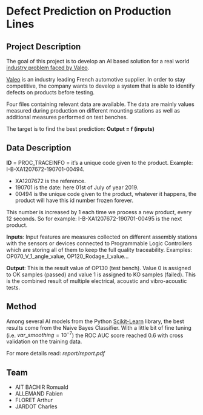 # Defect Prediction on Production Lines

## Project Description

The goal of this project is to develop an AI based solution for a real world [industry problem faced by Valeo](https://challengedata.ens.fr/challenges/36).  

[Valeo](https://www.valeo.com/fr/) is an industry leading French automotive supplier. In order to stay competitive, the company wants to develop a system that is able to identify defects on products before testing.  

Four files containing relevant data are available. The data are mainly values measured during production on different mounting stations as well as additional measures performed on test benches.

The target is to find the best prediction: **Output = f (inputs)**  

## Data Description

**ID** = PROC_TRACEINFO = it’s a unique code given to the product. Example: I-B-XA1207672-190701-00494.  
- XA1207672 is the reference.  
- 190701 is the date: here 01st of July of year 2019.  
- 00494 is the unique code given to the product, whatever it happens, the product will have this id number frozen forever.  

This number is increased by 1 each time we process a new product, every 12 seconds. So for example: I-B-XA1207672-190701-00495 is the next product.

**Inputs**: Input features are measures collected on different assembly stations with the sensors or devices connected to Programmable Logic Controllers which are storing all of them to keep the full quality traceability. Examples: OP070_V_1_angle_value, OP120_Rodage_I_value...  

**Output**: This is the result value of OP130 (test bench). Value 0 is assigned to OK samples (passed) and value 1 is assigned to KO samples (failed). This is the combined result of multiple electrical, acoustic and vibro-acoustic tests.  

## Method

Among several AI models from the Python [Scikit-Learn](https://scikit-learn.org/stable/) library, the best results come from the Naive Bayes Classifier. With a little bit of fine tuning (i.e. $var\_smoothing = 10^{-7}$) the ROC AUC score reached 0.6 with cross validation on the training data.  

For more details read: *report/report.pdf*

## Team

- AIT BACHIR Romuald  
- ALLEMAND Fabien  
- FLORET Arthur  
- JARDOT Charles  